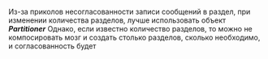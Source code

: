 Из-за приколов несогласованности записи сообщений в раздел, при изменении количества разделов, лучше использовать объект ***Partitioner*** 
Однако, если известно количество разделов, то можно не компосировать мозг и создать столько разделов, сколько необходимо, и согласованность будет 